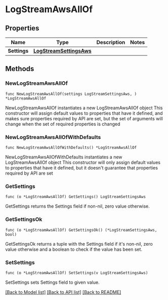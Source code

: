 # LogStreamAwsAllOf

## Properties

Name | Type | Description | Notes
------------ | ------------- | ------------- | -------------
**Settings** | [**LogStreamSettingsAws**](LogStreamSettingsAws.md) |  | 

## Methods

### NewLogStreamAwsAllOf

`func NewLogStreamAwsAllOf(settings LogStreamSettingsAws, ) *LogStreamAwsAllOf`

NewLogStreamAwsAllOf instantiates a new LogStreamAwsAllOf object
This constructor will assign default values to properties that have it defined,
and makes sure properties required by API are set, but the set of arguments
will change when the set of required properties is changed

### NewLogStreamAwsAllOfWithDefaults

`func NewLogStreamAwsAllOfWithDefaults() *LogStreamAwsAllOf`

NewLogStreamAwsAllOfWithDefaults instantiates a new LogStreamAwsAllOf object
This constructor will only assign default values to properties that have it defined,
but it doesn't guarantee that properties required by API are set

### GetSettings

`func (o *LogStreamAwsAllOf) GetSettings() LogStreamSettingsAws`

GetSettings returns the Settings field if non-nil, zero value otherwise.

### GetSettingsOk

`func (o *LogStreamAwsAllOf) GetSettingsOk() (*LogStreamSettingsAws, bool)`

GetSettingsOk returns a tuple with the Settings field if it's non-nil, zero value otherwise
and a boolean to check if the value has been set.

### SetSettings

`func (o *LogStreamAwsAllOf) SetSettings(v LogStreamSettingsAws)`

SetSettings sets Settings field to given value.



[[Back to Model list]](../README.md#documentation-for-models) [[Back to API list]](../README.md#documentation-for-api-endpoints) [[Back to README]](../README.md)


